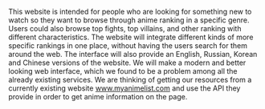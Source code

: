 This website is intended for people who are looking for something new to watch so they want to browse through anime ranking in a specific genre. Users could also browse top fights, top villains, and other ranking with different characteristics. The website will integrate different kinds of more specific rankings in one place, without having the users search for them around the web. The interface will also provide an English, Russian, Korean and Chinese versions of the website. We will make a modern and better looking web interface, which we found to be a problem among all the already existing services. 
We are thinking of getting our resources from a currently existing website www.myanimelist.com and use the API they provide in order to get anime information on the page. 
